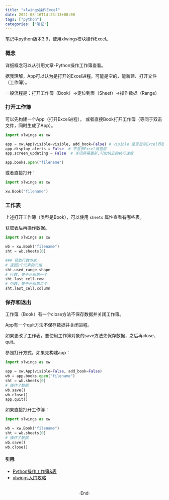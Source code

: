 ```yaml
---
title: "xlwings操作Excel"
date: 2021-08-16T14:23:13+08:00
tags: ["python"]
categories: ["笔记"]
---
```


笔记中python版本3.9，使用xlwings模块操作Excel。

### 概念

详细概念可以从引用文章-Python操作工作簿查看。

据我理解，App可以认为是打开的Excel进程，可能是空的，能新建、打开文件（工作簿）。

一般流程是：打开工作簿（Book）->定位到表（Sheet）->操作数据（Range）

### 打开工作簿

可以先构建一个App（打开Excel进程），
或者直接Book打开工作簿（等同于双击文件，同时生成了App）。

```python
import xlwings as xw

app = xw.App(visible=visible, add_book=False) # visible 是否显示Excel界面
app.display_alerts = False  # 不显示Excel消息框
app.screen_updating = False  # 关闭屏幕更新,可加快宏的执行速度

app.books.open("filename")
```

或者直接打开：
```python
import xlwings as xw

xw.Book("filename")
```

### 工作表

上述打开工作簿（类型是Book），可以使用 `sheets` 属性查看有哪些表。

获取表后再操作数据。

```python
import xlwings as xw

wb = xw.Book("filename")
sht = wb.sheets[0]

### 获取行数方式
# 返回2个元素的元组
sht.used_range.shape
# 行数，等于元组第一个
sht.last_cell.row
# 列数，等于元组第二个
sht.last_cell.column
```

### 保存和退出

工作簿（Book）有一个close方法不保存数据并关闭工作簿。

App有一个quit方法不保存数据并关闭进程。

如果更改了工作表，要使用工作簿对象的save方法先保存数据，之后再close、quit。

参照打开方式，如果先构建app：
```python
import xlwings as xw

app = xw.App(visible=False, add_book=False)
wb = app.books.open("filename")
sht = wb.sheets[0]
# 操作了数据
wb.save()
wb.close()
app.quit()
```

如果直接打开工作簿：
```python
import xlwings as xw

wb = xw.Book("filename")
sht = wb.sheets[0]
# 操作了数据
wb.save()
wb.close()
```

#### 引用:

- [Python操作工作簿&表](https://zhuanlan.zhihu.com/p/120415076)
- [xlwings入门攻略](https://juejin.cn/post/6941349529211895821)

<br>

<center>  ·End·  </center>
